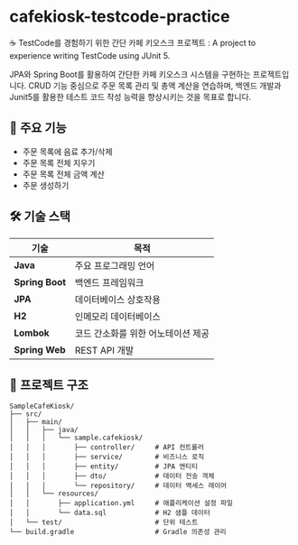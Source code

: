 # cafekiosk-testcode-practice
☕️ TestCode를 경험하기 위한 간단 카페 키오스크 프로젝트 : A project to experience writing TestCode using JUnit 5.

JPA와 Spring Boot를 활용하여 간단한 카페 키오스크 시스템을 구현하는 프로젝트입니다. CRUD 기능 중심으로 주문 목록 관리 및 총액 계산을 연습하며, 백엔드 개발과 Junit5를 활용한 테스트 코드 작성 능력을 향상시키는 것을 목표로 합니다.

## 🚀 주요 기능
- 주문 목록에 음료 추가/삭제
- 주문 목록 전체 지우기
- 주문 목록 전체 금액 계산
- 주문 생성하기

## 🛠 기술 스택

| 기술            | 목적                              |
|-----------------|-----------------------------------|
| **Java**        | 주요 프로그래밍 언어              |
| **Spring Boot** | 백엔드 프레임워크                |
| **JPA**         | 데이터베이스 상호작용            |
| **H2**          | 인메모리 데이터베이스            |
| **Lombok**      | 코드 간소화를 위한 어노테이션 제공 |
| **Spring Web**  | REST API 개발                    |

## 📂 프로젝트 구조
```
SampleCafeKiosk/
├── src/
│   ├── main/
│   │   ├── java/
│   │   │   └── sample.cafekiosk/
│   │   │       ├── controller/     # API 컨트롤러
│   │   │       ├── service/        # 비즈니스 로직
│   │   │       ├── entity/         # JPA 엔티티
│   │   │       ├── dto/            # 데이터 전송 객체
│   │   │       └── repository/     # 데이터 액세스 레이어
│   │   └── resources/
│   │       ├── application.yml     # 애플리케이션 설정 파일
│   │       └── data.sql            # H2 샘플 데이터
│   └── test/                       # 단위 테스트
└── build.gradle                    # Gradle 의존성 관리

